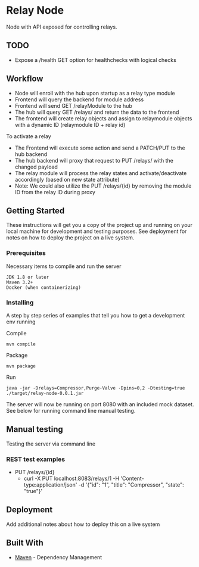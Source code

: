 # Relay Node

Node with API exposed for controlling relays.

## TODO
* Expose a /health GET option for healthchecks with logical checks

## Workflow
* Node will enroll with the hub upon startup as a relay type module
* Frontend will query the backend for module address
* Frontend will send GET /relayModule to the hub
* The hub will query GET /relays/ and return the data to the frontend
* The frontend will create relay objects and assign to relaymodule objects with a dynamic ID (relaymodule ID + relay id)

To activate a relay
* The Frontend will execute some action and send a PATCH/PUT to the hub backend
* The hub backend will proxy that request to PUT /relays/ with the changed payload
* The relay module will process the relay states and activate/deactivate accordingly (based on new state attribute)
* Note: We could also utilize the PUT /relays/{id} by removing the module ID from the relay ID during proxy


## Getting Started

These instructions will get you a copy of the project up and running on your local machine for development and testing purposes. See deployment for notes on how to deploy the project on a live system.

### Prerequisites

Necessary items to compile and run the server

```
JDK 1.8 or later
Maven 3.2+
Docker (when containerizing)
```

### Installing

A step by step series of examples that tell you how to get a development env running

Compile

```
mvn compile
```

Package

```
mvn package
```

Run

```
java -jar -Drelays=Compressor,Purge-Valve -Dpins=0,2 -Dtesting=true ./target/relay-node-0.0.1.jar
```

The server will now be running on port 8080 with an included mock dataset.
See below for running command line manual testing.

## Manual testing

Testing the server via command line

### REST test examples

* PUT /relays/{id}
    * curl -X PUT localhost:8083/relays/1 -H 'Content-type:application/json' -d '{"id": "1", "title": "Compressor", "state": "true"}'


## Deployment

Add additional notes about how to deploy this on a live system

## Built With
* [Maven](https://maven.apache.org/) - Dependency Management

